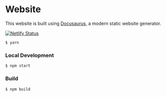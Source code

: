 # Website

This website is built using [Docusaurus](https://docusaurus.io/), a modern static website generator.

[![Netlify Status](https://api.netlify.com/api/v1/badges/820e5890-8731-4fdf-a871-b1b0e42c99c7/deploy-status)](https://app.netlify.com/projects/policing-redefined/deploys)

```
$ yarn
```

### Local Development

```
$ npm start
```

### Build

```
$ npm build
```

